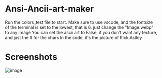 # Ansi-Ancii-art-maker
Run the colors_test file to start.
Make sure to use vscode, and the fontsize of the terminal is set to the lowest, that is 6.
just change the "Image.webp" to any image
You can set the ascii art to False, if you don't want any texture, and just the # for the chars
In the code, it's the picture of Rick Astley 

# Screenshots
![image](https://user-images.githubusercontent.com/83540978/145513087-b1bee547-ea74-4fa9-9df2-205359cd17cc.png)

